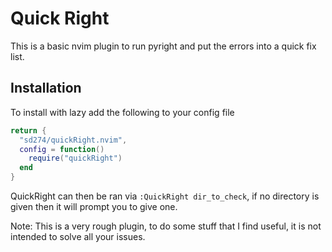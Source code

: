 # Quick Right

This is a basic nvim plugin to run pyright and put the errors into a quick fix list.

## Installation

To install with lazy add the following to your config file

```lua
return {
  "sd274/quickRight.nvim",
  config = function()
    require("quickRight")
  end
}
```

QuickRight can then be ran via `:QuickRight dir_to_check`, if no directory is given then it will prompt you to give one.

Note: This is a very rough plugin, to do some stuff that I find useful, it is not intended to solve all your issues.
